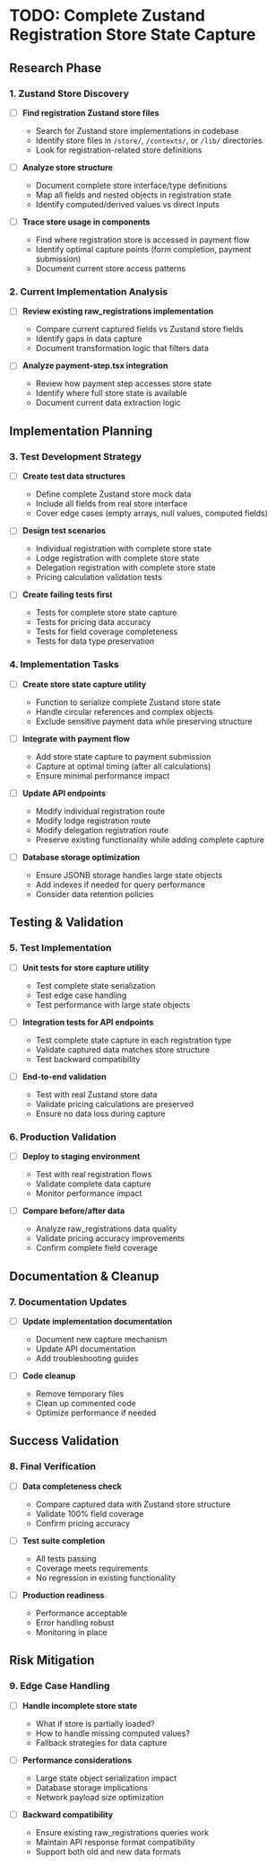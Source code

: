 # TODO: Complete Zustand Registration Store State Capture

## Research Phase

### 1. Zustand Store Discovery
- [ ] **Find registration Zustand store files**
  - Search for Zustand store implementations in codebase
  - Identify store files in `/store/`, `/contexts/`, or `/lib/` directories
  - Look for registration-related store definitions

- [ ] **Analyze store structure**
  - Document complete store interface/type definitions
  - Map all fields and nested objects in registration state
  - Identify computed/derived values vs direct inputs

- [ ] **Trace store usage in components**
  - Find where registration store is accessed in payment flow
  - Identify optimal capture points (form completion, payment submission)
  - Document current store access patterns

### 2. Current Implementation Analysis
- [ ] **Review existing raw_registrations implementation**
  - Compare current captured fields vs Zustand store fields
  - Identify gaps in data capture
  - Document transformation logic that filters data

- [ ] **Analyze payment-step.tsx integration**
  - Review how payment step accesses store state
  - Identify where full store state is available
  - Document current data extraction logic

## Implementation Planning

### 3. Test Development Strategy
- [ ] **Create test data structures**
  - Define complete Zustand store mock data
  - Include all fields from real store interface
  - Cover edge cases (empty arrays, null values, computed fields)

- [ ] **Design test scenarios**
  - Individual registration with complete store state
  - Lodge registration with complete store state  
  - Delegation registration with complete store state
  - Pricing calculation validation tests

- [ ] **Create failing tests first**
  - Tests for complete store state capture
  - Tests for pricing data accuracy
  - Tests for field coverage completeness
  - Tests for data type preservation

### 4. Implementation Tasks
- [ ] **Create store state capture utility**
  - Function to serialize complete Zustand store state
  - Handle circular references and complex objects
  - Exclude sensitive payment data while preserving structure

- [ ] **Integrate with payment flow**
  - Add store state capture to payment submission
  - Capture at optimal timing (after all calculations)
  - Ensure minimal performance impact

- [ ] **Update API endpoints**
  - Modify individual registration route
  - Modify lodge registration route
  - Modify delegation registration route
  - Preserve existing functionality while adding complete capture

- [ ] **Database storage optimization**
  - Ensure JSONB storage handles large state objects
  - Add indexes if needed for query performance
  - Consider data retention policies

## Testing & Validation

### 5. Test Implementation
- [ ] **Unit tests for store capture utility**
  - Test complete state serialization
  - Test edge case handling
  - Test performance with large state objects

- [ ] **Integration tests for API endpoints**
  - Test complete state capture in each registration type
  - Validate captured data matches store structure
  - Test backward compatibility

- [ ] **End-to-end validation**
  - Test with real Zustand store data
  - Validate pricing calculations are preserved
  - Ensure no data loss during capture

### 6. Production Validation
- [ ] **Deploy to staging environment**
  - Test with real registration flows
  - Validate complete data capture
  - Monitor performance impact

- [ ] **Compare before/after data**
  - Analyze raw_registrations data quality
  - Validate pricing accuracy improvements
  - Confirm complete field coverage

## Documentation & Cleanup

### 7. Documentation Updates
- [ ] **Update implementation documentation**
  - Document new capture mechanism
  - Update API documentation
  - Add troubleshooting guides

- [ ] **Code cleanup**
  - Remove temporary files
  - Clean up commented code
  - Optimize performance if needed

## Success Validation

### 8. Final Verification
- [ ] **Data completeness check**
  - Compare captured data with Zustand store structure
  - Validate 100% field coverage
  - Confirm pricing accuracy

- [ ] **Test suite completion**
  - All tests passing
  - Coverage meets requirements
  - No regression in existing functionality

- [ ] **Production readiness**
  - Performance acceptable
  - Error handling robust
  - Monitoring in place

## Risk Mitigation

### 9. Edge Case Handling
- [ ] **Handle incomplete store state**
  - What if store is partially loaded?
  - How to handle missing computed values?
  - Fallback strategies for data capture

- [ ] **Performance considerations**
  - Large state object serialization impact
  - Database storage implications
  - Network payload size optimization

- [ ] **Backward compatibility**
  - Ensure existing raw_registrations queries work
  - Maintain API response format compatibility
  - Support both old and new data formats